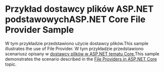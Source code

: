 # <a name="aspnet-core-file-provider-sample"></a><span data-ttu-id="6dffe-101">Przykład dostawcy plików ASP.NET podstawowych</span><span class="sxs-lookup"><span data-stu-id="6dffe-101">ASP.NET Core File Provider Sample</span></span>

<span data-ttu-id="6dffe-102">W tym przykładzie przedstawiono użycie dostawcy plików.</span><span class="sxs-lookup"><span data-stu-id="6dffe-102">This sample illustrates the use of File Provider.</span></span> <span data-ttu-id="6dffe-103">W tym przykładzie przedstawiono scenariusz opisany w [dostawcy plików w ASP.NET tematu Core.](https://docs.microsoft.com/aspnet/core/fundamentals/file-providers)</span><span class="sxs-lookup"><span data-stu-id="6dffe-103">This sample demonstrates the scenario described in the [File Providers in ASP.NET Core](https://docs.microsoft.com/aspnet/core/fundamentals/file-providers) topic.</span></span>
